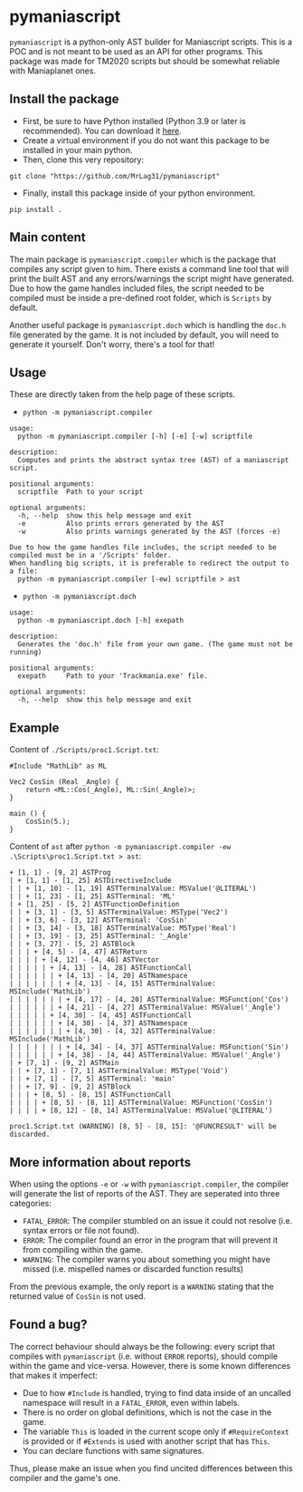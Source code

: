 # pymaniascript
`pymaniascript` is a python-only AST builder for Maniascript scripts. This is a POC and is not meant to be used as an API for other programs. This package was made for TM2020 scripts but should be somewhat reliable with Maniaplanet ones.

## Install the package
- First, be sure to have Python installed (Python 3.9 or later is recommended). You can download it [here](https://www.python.org/downloads/).
- Create a virtual environment if you do not want this package to be installed in your main python.
- Then, clone this very repository:
```
git clone "https://github.com/MrLag31/pymaniascript"
```
- Finally, install this package inside of your python environment.
```
pip install .
```

## Main content
The main package is `pymaniascript.compiler` which is the package that compiles any script given to him. There exists a command line tool that will print the built AST and any errors/warnings the script might have generated. Due to how the game handles included files, the script needed to be compiled must be inside a pre-defined root folder, which is `Scripts` by default.

Another useful package is `pymaniascript.doch` which is handling the `doc.h` file generated by the game. It is not included by default, you will need to generate it yourself. Don't worry, there's a tool for that!

## Usage
These are directly taken from the help page of these scripts.
- `python -m pymaniascript.compiler`
```
usage: 
  python -m pymaniascript.compiler [-h] [-e] [-w] scriptfile

description:
  Computes and prints the abstract syntax tree (AST) of a maniascript script.

positional arguments:
  scriptfile  Path to your script

optional arguments:
  -h, --help  show this help message and exit
  -e          Also prints errors generated by the AST
  -w          Also prints warnings generated by the AST (forces -e)

Due to how the game handles file includes, the script needed to be compiled must be in a '/Scripts' folder.
When handling big scripts, it is preferable to redirect the output to a file:
  python -m pymaniascript.compiler [-ew] scriptfile > ast
```

- `python -m pymaniascript.doch`
```
usage: 
  python -m pymaniascript.doch [-h] exepath

description:
  Generates the 'doc.h' file from your own game. (The game must not be running)

positional arguments:
  exepath     Path to your 'Trackmania.exe' file.

optional arguments:
  -h, --help  show this help message and exit
```

## Example
Content of `./Scripts/proc1.Script.txt`:
```
#Include "MathLib" as ML

Vec2 CosSin (Real _Angle) {
    return <ML::Cos(_Angle), ML::Sin(_Angle)>;
}

main () {
    CosSin(5.);
}
```

Content of `ast` after `python -m pymaniascript.compiler -ew .\Scripts\proc1.Script.txt > ast`:
```
+ [1, 1] - [9, 2] ASTProg
| + [1, 1] - [1, 25] ASTDirectiveInclude
| | + [1, 10] - [1, 19] ASTTerminalValue: MSValue('@LITERAL')
| | + [1, 23] - [1, 25] ASTTerminal: 'ML'
| + [1, 25] - [5, 2] ASTFunctionDefinition
| | + [3, 1] - [3, 5] ASTTerminalValue: MSType('Vec2')
| | + [3, 6] - [3, 12] ASTTerminal: 'CosSin'
| | + [3, 14] - [3, 18] ASTTerminalValue: MSType('Real')
| | + [3, 19] - [3, 25] ASTTerminal: '_Angle'
| | + [3, 27] - [5, 2] ASTBlock
| | | + [4, 5] - [4, 47] ASTReturn
| | | | + [4, 12] - [4, 46] ASTVector
| | | | | + [4, 13] - [4, 28] ASTFunctionCall
| | | | | | + [4, 13] - [4, 20] ASTNamespace
| | | | | | | + [4, 13] - [4, 15] ASTTerminalValue: MSInclude('MathLib')
| | | | | | | + [4, 17] - [4, 20] ASTTerminalValue: MSFunction('Cos')
| | | | | | + [4, 21] - [4, 27] ASTTerminalValue: MSValue('_Angle')
| | | | | + [4, 30] - [4, 45] ASTFunctionCall
| | | | | | + [4, 30] - [4, 37] ASTNamespace
| | | | | | | + [4, 30] - [4, 32] ASTTerminalValue: MSInclude('MathLib')
| | | | | | | + [4, 34] - [4, 37] ASTTerminalValue: MSFunction('Sin')
| | | | | | + [4, 38] - [4, 44] ASTTerminalValue: MSValue('_Angle')
| + [7, 1] - [9, 2] ASTMain
| | + [7, 1] - [7, 1] ASTTerminalValue: MSType('Void')
| | + [7, 1] - [7, 5] ASTTerminal: 'main'
| | + [7, 9] - [9, 2] ASTBlock
| | | + [8, 5] - [8, 15] ASTFunctionCall
| | | | + [8, 5] - [8, 11] ASTTerminalValue: MSFunction('CosSin')
| | | | + [8, 12] - [8, 14] ASTTerminalValue: MSValue('@LITERAL')

proc1.Script.txt (WARNING) [8, 5] - [8, 15]: '@FUNCRESULT' will be discarded.
```

## More information about reports
When using the options `-e` or `-w` with `pymaniascript.compiler`, the compiler will generate the list of reports of the AST. They are seperated into three categories:
- `FATAL_ERROR`: The compiler stumbled on an issue it could not resolve (i.e. syntax errors or file not found).
- `ERROR`: The compiler found an error in the program that will prevent it from compiling within the game.
- `WARNING`: The compiler warns you about something you might have missed (i.e. mispelled names or discarded function results)

From the previous example, the only report is a `WARNING` stating that the returned value of `CosSin` is not used.

## Found a bug?
The correct behaviour should always be the following: every script that compiles with `pymaniascript` (i.e. without `ERROR` reports), should compile within the game and vice-versa. However, there is some known differences that makes it imperfect:
- Due to how `#Include` is handled, trying to find data inside of an uncalled namespace will result in a `FATAL_ERROR`, even within labels.
- There is no order on global definitions, which is not the case in the game.
- The variable `This` is loaded in the current scope only if `#RequireContext` is provided or if `#Extends` is used with another script that has `This`.
- You can declare functions with same signatures.

Thus, please make an issue when you find uncited differences between this compiler and the game's one.